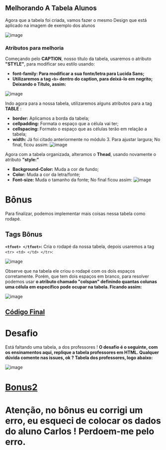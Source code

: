 ## Melhorando A Tabela Alunos
Agora que a tabela foi criada, vamos fazer o mesmo Design que está aplicado na imagem de exemplo dos alunos

![image](https://github.com/Karlos-Eduardo-Mrqs/Construcao-Html-Css-Javascript/assets/172524894/8f046efe-e8cc-42b9-9032-940e9a0fccc6)

### Atributos para melhoria
Começando pelo **CAPTION**, nosso título da tabela, usaremos o atributo **"STYLE"**, para modificar seu estilo usando:
- **font-family: Para modificar a sua fonte/letra para Lucida Sans;**
- **Utilizaremos a tag ``<b>`` dentro do caption, para deixá-lo em negrito; Deixando o Título, assim:**

![image](https://github.com/Karlos-Eduardo-Mrqs/Construcao-Html-Css-Javascript/assets/172524894/f67d1852-6130-41d8-be63-c52d7f79e61c)

Indo agora para a nossa tabela, utilizaremos alguns atributos para a tag **TABLE** :
- **border:** Aplicamos a borda da tabela;
- **cellpadding:** Formata o espaço que a célula vai ter;
- **cellspacing:** Formato o espaço que as células terão em relação a tabela;
- **width:** Já foi citado anteriormente no módulo 3. Para ajustar largura; No final, ficou assim:
![image](https://github.com/Karlos-Eduardo-Mrqs/Construcao-Html-Css-Javascript/assets/172524894/03ac2e50-d099-4341-9ff2-2a66a748da77)

Agora com a tabela organizada, alteramos o **Thead**, usando novamente o atributo **"style:"**
- **Background-Color:** Muda a cor de fundo;
- **Color:** Muda a cor da letra/fonte;
- **Font-size:** Muda o tamanho da fonte; No final ficou assim:
![image](https://github.com/Karlos-Eduardo-Mrqs/Construcao-Html-Css-Javascript/assets/172524894/569811a2-9fcb-4cfc-9271-2a48b49426be)

# Bônus
Para finalizar, podemos implementar mais coisas nessa tabela como rodapé.

## Tags Bônus
**`` <tfoot> </tfoot> ``:** Cria o rodapé da nossa tabela, depois usaremos a tag ``<tr> <td> </td> </tr>``:

![image](https://github.com/Karlos-Eduardo-Mrqs/Construcao-Html-Css-Javascript/assets/172524894/2d3f2699-18d5-4228-9812-b4684e113dd0)

Observe que na tabela ele criou o rodapé com os dois espaços corretamente. Porém, que tem dois espaços em branco, para resolver podemos usar **o atributo chamado "colspan" definindo quantas colunas uma célula em específico pode ocupar na tabela. Ficando assim:**

![image](https://github.com/Karlos-Eduardo-Mrqs/Construcao-Html-Css-Javascript/assets/172524894/93c426ca-1247-440d-8c2f-228e4dd3c7ca)

## [Código Final]()

# Desafio
Está faltando uma tabela, a dos professores ! **O desafio é o seguinte, com os ensinamentos aqui, replique a tabela professores em HTML. Qualquer dúvida comente nas issues, ok ? Tabela dos professores, logo abaixo:**

![image](https://github.com/Karlos-Eduardo-Mrqs/Construcao-Html-Css-Javascript/assets/172524894/82aabe57-181d-4af8-9da4-0b88f76d3b07)
# [Bonus2](https://www.homehost.com.br/blog/criar-sites/tabela-html/)

# Atenção, no bônus eu corrigi um erro, eu esqueci de colocar os dados do aluno Carlos ! Perdoem-me pelo erro.